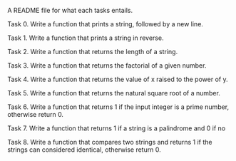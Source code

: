 A README file for what each tasks entails.


Task 0. Write a function that prints a string, followed by a new line.

Task 1. Write a function that prints a string in reverse.

Task 2. Write a function that returns the length of a string.

Task 3. Write a function that returns the factorial of a given number.

Task 4. Write a function that returns the value of x raised to the power of y.

Task 5. Write a function that returns the natural square root of a number.

Task 6. Write a function that returns 1 if the input integer is a prime number, otherwise return 0.

Task 7. Write a function that returns 1 if a string is a palindrome and 0 if no

Task 8. Write a function that compares two strings and returns 1 if the strings can considered identical, otherwise return 0.

